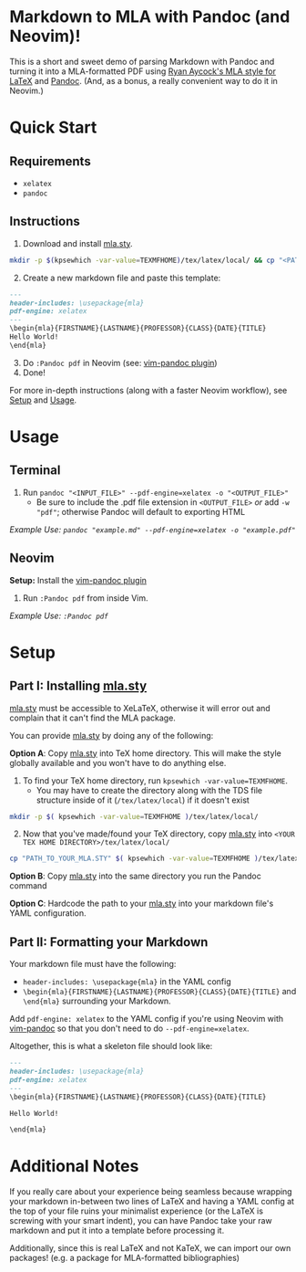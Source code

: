# Markdown to MLA with Pandoc (and Neovim)!

This is a short and sweet demo of parsing Markdown with Pandoc and turning it into a MLA-formatted PDF using [Ryan Aycock's MLA style for LaTeX](https://ctan.mirror.rafal.ca/macros/latex/contrib/mla-paper) and [Pandoc](https://pandoc.org/). (And, as a bonus, a really convenient way to do it in Neovim.)

# Quick Start

## Requirements

- `xelatex` 
- `pandoc`

## Instructions

1. Download and install [mla.sty](https://raw.githubusercontent.com/Enchoseon/Markdown-to-MLA-with-Pandoc/main/mla.sty).
```bash
mkdir -p $(kpsewhich -var-value=TEXMFHOME)/tex/latex/local/ && cp "<PATH_TO_DOWNLOADED_MLA.STY>" $( kpsewhich -var-value=TEXMFHOME )/tex/latex/local/
```
2. Create a new markdown file and paste this template:
```markdown
---
header-includes: \usepackage{mla}
pdf-engine: xelatex
---
\begin{mla}{FIRSTNAME}{LASTNAME}{PROFESSOR}{CLASS}{DATE}{TITLE}
Hello World!
\end{mla}
```
3. Do `:Pandoc pdf` in Neovim (see: [vim-pandoc plugin](https://github.com/vim-pandoc/vim-pandoc))
4. Done!

For more in-depth instructions (along with a faster Neovim workflow), see [Setup](#setup) and [Usage](#usage).

# Usage

## Terminal

1. Run `pandoc "<INPUT_FILE>" --pdf-engine=xelatex -o "<OUTPUT_FILE>"`
    - Be sure to include the .pdf file extension in `<OUTPUT_FILE>` *or* add `-w "pdf"`; otherwise Pandoc will default to exporting HTML

*Example Use: `pandoc "example.md" --pdf-engine=xelatex -o "example.pdf"`*

## Neovim

**Setup:** Install the [vim-pandoc plugin](https://github.com/vim-pandoc/vim-pandoc)

1. Run `:Pandoc pdf` from inside Vim.

*Example Use: `:Pandoc pdf`*

# Setup

## Part I: Installing [mla.sty](https://raw.githubusercontent.com/Enchoseon/Markdown-to-MLA-with-Pandoc/main/mla.sty)

[mla.sty](https://raw.githubusercontent.com/Enchoseon/Markdown-to-MLA-with-Pandoc/main/mla.sty) must be accessible to XeLaTeX, otherwise it will error out and complain that it can't find the MLA package.

You can provide [mla.sty](https://raw.githubusercontent.com/Enchoseon/Markdown-to-MLA-with-Pandoc/main/mla.sty) by doing any of the following:

**Option A**: Copy [mla.sty](https://raw.githubusercontent.com/Enchoseon/Markdown-to-MLA-with-Pandoc/main/mla.sty) into TeX home directory. This will make the style globally available and you won't have to do anything else.
  1. To find your TeX home directory, run `kpsewhich -var-value=TEXMFHOME`.
      - You may have to create the directory along with the TDS file structure inside of it (`/tex/latex/local`) if it doesn't exist
```bash
mkdir -p $( kpsewhich -var-value=TEXMFHOME )/tex/latex/local/
```
  2. Now that you've made/found your TeX directory, copy [mla.sty](https://raw.githubusercontent.com/Enchoseon/Markdown-to-MLA-with-Pandoc/main/mla.sty) into `<YOUR TEX HOME DIRECTORY>/tex/latex/local/`
```bash
cp "PATH_TO_YOUR_MLA.STY" $( kpsewhich -var-value=TEXMFHOME )/tex/latex/local/
```

**Option B**: Copy [mla.sty](https://raw.githubusercontent.com/Enchoseon/Markdown-to-MLA-with-Pandoc/main/mla.sty) into the same directory you run the Pandoc command

**Option C**: Hardcode the path to your [mla.sty](https://raw.githubusercontent.com/Enchoseon/Markdown-to-MLA-with-Pandoc/main/mla.sty) into your markdown file's YAML configuration.

## Part II: Formatting your Markdown

Your markdown file must have the following:
- `header-includes: \usepackage{mla}` in the YAML config
- `\begin{mla}{FIRSTNAME}{LASTNAME}{PROFESSOR}{CLASS}{DATE}{TITLE}` and `\end{mla}` surrounding your Markdown.

Add `pdf-engine: xelatex`  to the YAML config if you're using Neovim with [vim-pandoc](https://github.com/vim-pandoc/vim-pandoc) so that you don't need to do `--pdf-engine=xelatex`.

Altogether, this is what a skeleton file should look like:
```markdown
---
header-includes: \usepackage{mla}
pdf-engine: xelatex
---
\begin{mla}{FIRSTNAME}{LASTNAME}{PROFESSOR}{CLASS}{DATE}{TITLE}

Hello World!

\end{mla}
```

# Additional Notes

If you really care about your experience being seamless because wrapping your markdown in-between two lines of LaTeX and having a YAML config at the top of your file ruins your minimalist experience (or the LaTeX is screwing with your smart indent), you can have Pandoc take your raw markdown and put it into a template before processing it.

Additionally, since this is real LaTeX and not KaTeX, we can import our own packages! (e.g. a package for MLA-formatted bibliographies)
